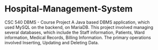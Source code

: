# Hospital-Management-System
CSC 540 DBMS - Course Project
A Java based DBMS application, which used MySQL on the backend, on MariaDB.
This project involved managing several databases, which include the Staff information, Patients, Ward information, Medical Records, Billing Information.
The primary operations involved Inserting, Updating and Deleting Data.
